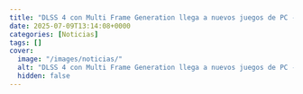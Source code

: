 ```yaml
---
title: "DLSS 4 con Multi Frame Generation llega a nuevos juegos de PC - más rendimiento y fidelidad visual"
date: 2025-07-09T13:14:08+0000
categories: [Noticias]
tags: []
cover:
  image: "/images/noticias/"
  alt: "DLSS 4 con Multi Frame Generation llega a nuevos juegos de PC - más rendimiento y fidelidad visual"
  hidden: false
---
```



